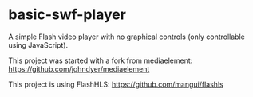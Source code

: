 basic-swf-player
================

A simple Flash video player with no graphical controls (only controllable using JavaScript).

This project was started with a fork from mediaelement:
https://github.com/johndyer/mediaelement

This project is using FlashHLS:
https://github.com/mangui/flashls

